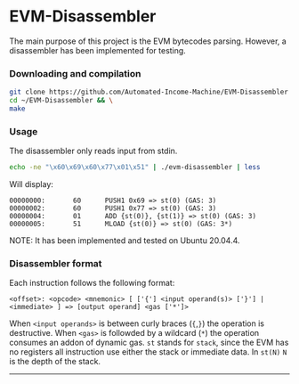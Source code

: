 # EVM-Disassembler

The main purpose of this project is the EVM bytecodes parsing. However, a disassembler has been implemented for testing.

### Downloading and compilation
```sh
git clone https://github.com/Automated-Income-Machine/EVM-Disassembler ~/EVM-Disassembler && \
cd ~/EVM-Disassembler && \
make
```
### Usage
The disassembler only reads input from stdin.
```sh
echo -ne "\x60\x69\x60\x77\x01\x51" | ./evm-disassembler | less
```
Will display:
```
00000000:       60      PUSH1 0x69 => st(0) (GAS: 3)
00000002:       60      PUSH1 0x77 => st(0) (GAS: 3)
00000004:       01      ADD {st(0)}, {st(1)} => st(0) (GAS: 3)
00000005:       51      MLOAD {st(0)} => st(0) (GAS: 3*)
```
NOTE: It has been implemented and tested on Ubuntu 20.04.4.

### Disassembler format
Each instruction follows the following format:
```
<offset>: <opcode> <mnemonic> [ ['{'] <input operand(s)> ['}'] | <immediate> ] => [output operand] <gas ['*']>
```
When `<input operands>` is between curly braces (`{`,`}`) the operation is destructive.
When `<gas>` is followded by a wildcard (`*`) the operation consumes an addon of dynamic gas.
`st` stands for `stack`, since the EVM has no registers all instruction use either the stack or immediate data.
In `st(N)` `N` is the depth of the stack.

---
